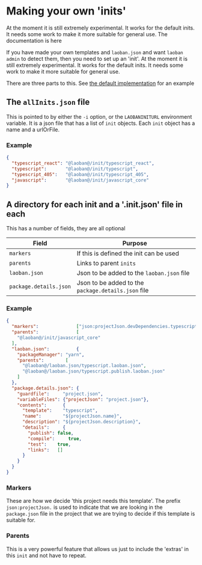 
# Making your own 'inits'
At the moment it is still extremely experimental. It works for the default inits. It needs some work to make
it more suitable for general use. The documentation is here

If you have made your own templates and `laoban.json` and want `laoban admin` to detect them, then you need to set up
an 'init'. At the moment it is still extremely experimental. It works for the default inits. It needs some work to make
it more suitable for general use.

There are three parts to this.
See [the default implementation](https://github.com/phil-rice/laoban/tree/master/common/init) for an example

## The `allInits.json` file

This is pointed to by either the `-i` option, or the `LAOBANINITURL` environment variable. It is a json file that has a
list of `init` objects. Each `init` object has a name and a urlOrFile.

### Example

```json
{
  "typescript_react": "@laoban@/init/typescript_react",
  "typescript":       "@laoban@/init/typescript",
  "typescript_405":   "@laoban@/init/typescript_405",
  "javascript":       "@laoban@/init/javascript_core"
}
```

## A directory for each init and a '.init.json' file in each

This has a number of fields, they are all optional

| Field | Purpose |
| --- | --- |
| `markers` | If this is defined the init can be used|
|`parents` | Links to parent `inits`
|`laoban.json` | Json to be added to the `laoban.json` file
|`package.details.json` | Json to be added to the `package.details.json` file

### Example

```json
{
  "markers":              ["json:projectJson.devDependencies.typescript"],
  "parents":              [
    "@laoban@/init/javascript_core"
  ],
  "laoban.json":          {
    "packageManager": "yarn",
    "parents":        [
      "@laoban@/laoban.json/typescript.laoban.json",
      "@laoban@/laoban.json/typescript.publish.laoban.json"
    ]
  },
  "package.details.json": {
    "guardfile":     "project.json",
    "variableFiles": {"projectJson": "project.json"},
    "contents":      {
      "template":    "typescript",
      "name":        "${projectJson.name}",
      "description": "${projectJson.description}",
      "details":     {
        "publish": false,
        "compile":     true,
        "test":    true,
        "links":   []
      }
    }
  }
}
```

### Markers

These are how we decide 'this project needs this template'. The prefix `json:projectJson.` is used to indicate that we
are looking in the `package.json` file in the project that we are trying to decide if this template is suitable for.

### Parents

This is a very powerful feature that allows us just to include the 'extras' in this `init` and not have to repeat.

